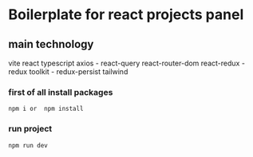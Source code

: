 # Boilerplate for react projects panel

## main technology

vite
react
typescript
axios - react-query
react-router-dom
react-redux - redux toolkit - redux-persist
tailwind

### first of all install packages

`npm i or  npm install`

### run project

`npm run dev`
